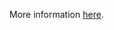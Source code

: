 More information [here](https://docs.bridgecrew.io/docs/ensure-that-application-gateway-enables-waf).
